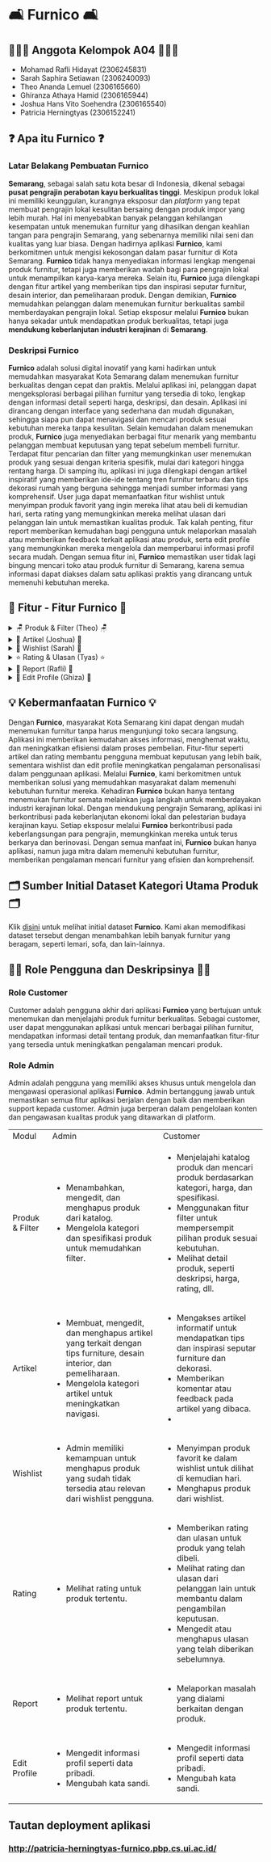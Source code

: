 # 🛋️ Furnico 🛋️

## 🙋🏻‍♂️ Anggota Kelompok A04 🙋🏻‍♀️
- Mohamad Rafli Hidayat (2306245831) 
- Sarah Saphira Setiawan (2306240093)
- Theo Ananda Lemuel (2306165660)
- Ghiranza Athaya Hamid (2306165944)
- Joshua Hans Vito Soehendra (2306165540)
- Patricia Herningtyas (2306152241)

## ❓ Apa itu Furnico ❓
### Latar Belakang Pembuatan Furnico
**Semarang**, sebagai salah satu kota besar di Indonesia, dikenal sebagai **pusat pengrajin perabotan kayu berkualitas tinggi**. Meskipun produk lokal ini memiliki keunggulan, kurangnya eksposur dan _platform_ yang tepat membuat pengrajin lokal kesulitan bersaing dengan produk impor yang lebih murah. Hal ini menyebabkan banyak pelanggan kehilangan kesempatan untuk menemukan furnitur yang dihasilkan dengan keahlian tangan para pengrajin Semarang, yang sebenarnya memiliki nilai seni dan kualitas yang luar biasa.
Dengan hadirnya aplikasi **Furnico**, kami berkomitmen untuk mengisi kekosongan dalam pasar furnitur di Kota Semarang. **Furnico** tidak hanya menyediakan informasi lengkap mengenai produk furnitur, tetapi juga memberikan wadah bagi para pengrajin lokal untuk menampilkan karya-karya mereka. Selain itu, **Furnico** juga dilengkapi dengan fitur artikel yang memberikan tips dan inspirasi seputar furnitur, desain interior, dan pemeliharaan produk. Dengan demikian, **Furnico** memudahkan pelanggan dalam menemukan furnitur berkualitas sambil memberdayakan pengrajin lokal. Setiap eksposur melalui **Furnico** bukan hanya sekadar untuk mendapatkan produk berkualitas, tetapi juga **mendukung keberlanjutan industri kerajinan** di **Semarang**.

### Deskripsi Furnico
**Furnico** adalah solusi digital inovatif yang kami hadirkan untuk memudahkan masyarakat Kota Semarang dalam menemukan furnitur berkualitas dengan cepat dan praktis. Melalui aplikasi ini, pelanggan dapat mengeksplorasi berbagai pilihan furnitur yang tersedia di toko, lengkap dengan informasi detail seperti harga, deskripsi, dan desain. Aplikasi ini dirancang dengan interface yang sederhana dan mudah digunakan, sehingga siapa pun dapat menavigasi dan mencari produk sesuai kebutuhan mereka tanpa kesulitan.
Selain kemudahan dalam menemukan produk, **Furnico** juga menyediakan berbagai fitur menarik yang membantu pelanggan membuat keputusan yang tepat sebelum membeli furnitur. Terdapat fitur pencarian dan filter yang memungkinkan user menemukan produk yang sesuai dengan kriteria spesifik, mulai dari kategori hingga rentang harga. Di samping itu, aplikasi ini juga dilengkapi dengan artikel inspiratif yang memberikan ide-ide tentang tren furnitur terbaru dan tips dekorasi rumah yang berguna sehingga menjadi sumber informasi yang komprehensif. User juga dapat memanfaatkan fitur wishlist untuk menyimpan produk favorit yang ingin mereka lihat atau beli di kemudian hari, serta rating yang memungkinkan mereka melihat ulasan dari pelanggan lain untuk memastikan kualitas produk. Tak kalah penting, fitur report memberikan kemudahan bagi pengguna untuk melaporkan masalah atau memberikan feedback terkait aplikasi atau produk, serta edit profile yang memungkinkan mereka mengelola dan memperbarui informasi profil secara mudah. Dengan semua fitur ini, **Furnico** memastikan user tidak lagi bingung mencari toko atau produk furnitur di Semarang, karena semua informasi dapat diakses dalam satu aplikasi praktis yang dirancang untuk memenuhi kebutuhan mereka.

## 🚀 Fitur - Fitur Furnico 🚀
<details>
<summary>🪑 Produk & Filter (Theo) 🪑</summary>
Menyajikan katalog produk furnitur lengkap, memungkinkan pengguna dengan mudah menelusuri berbagai pilihan produk. Dilengkapi fitur filter yang canggih, pengguna dapat memfilter produk berdasarkan kategori, rentang harga, dan spesifikasi lainnya untuk menemukan produk yang sesuai dengan kebutuhan dan preferensi mereka.
</details>

<details>
<summary>
📰 Artikel (Joshua) 📰
</summary>
Menyediakan beragam artikel informatif yang mencakup tips memilih furnitur yang tepat, panduan merawat perabot, tren terbaru dalam desain interior, hingga inspirasi dekorasi rumah. Artikel ini dirancang untuk membantu pengguna membuat keputusan yang lebih cerdas dan kreatif dalam menata ruang mereka.
</details>

<details>
<summary>
🧺 Wishlist (Sarah) 🧺
</summary>
Pengguna dapat menyimpan produk-produk yang mereka sukai ke dalam daftar wishlist. Fitur ini memungkinkan mereka untuk dengan mudah mengakses kembali produk yang diinginkan pada kunjungan berikutnya atau saat siap untuk melakukan pembelian.
</details>

<details>
<summary>
⭐ Rating & Ulasan (Tyas) ⭐
</summary>
Menyediakan fitur penilaian dan ulasan yang memungkinkan pengguna melihat dan menulis ulasan dari pelanggan lain. Fitur ini membantu pengguna mendapatkan informasi tambahan mengenai kualitas produk berdasarkan pengalaman pengguna lain sebelum memutuskan pembelian.
</details>

<details>
<summary>
🚨 Report (Rafli) 🚨
</summary>
Memfasilitasi pengguna untuk melaporkan masalah atau memberikan feedback terkait produk.
</details>

<details>
<summary>
🪪 Edit Profile (Ghiza) 🪪
</summary>
Pengguna dapat dengan mudah mengelola dan memperbarui informasi akun mereka melalui fitur Edit Profile. Pengguna bisa memperbarui nama, nomor telepon, serta referensi lain yang mempermudah pengalaman berbelanja mereka di masa mendatang.
</details>

## 💡 Kebermanfaatan Furnico 💡
Dengan **Furnico**, masyarakat Kota Semarang kini dapat dengan mudah menemukan furnitur tanpa harus mengunjungi toko secara langsung. Aplikasi ini memberikan kemudahan akses informasi, menghemat waktu, dan meningkatkan efisiensi dalam proses pembelian. Fitur-fitur seperti artikel dan rating membantu pengguna membuat keputusan yang lebih baik, sementara wishlist dan edit profile meningkatkan pengalaman personalisasi dalam penggunaan aplikasi. Melalui **Furnico**, kami berkomitmen untuk memberikan solusi yang memudahkan masyarakat dalam memenuhi kebutuhan furnitur mereka.
Kehadiran **Furnico** bukan hanya tentang menemukan furnitur semata melainkan juga langkah untuk memberdayakan industri kerajinan lokal. Dengan mendukung pengrajin Semarang, aplikasi ini berkontribusi pada keberlanjutan ekonomi lokal dan pelestarian budaya kerajinan kayu. Setiap eksposur melalui **Furnico** berkontribusi pada keberlangsungan para pengrajin, memungkinkan mereka untuk terus berkarya dan berinovasi. Dengan semua manfaat ini, **Furnico** bukan hanya aplikasi, namun juga mitra dalam memenuhi kebutuhan furnitur, memberikan pengalaman mencari furnitur yang efisien dan komprehensif.

## 🗂️ Sumber Initial Dataset Kategori Utama Produk 🗂️
Klik [disini](https://www.kaggle.com/datasets/mnuhrija/ikea-indonesia-chair-product) untuk melihat initial dataset **Furnico**.
Kami akan memodifikasi dataset tersebut dengan menambahkan lebih banyak furnitur yang beragam, seperti lemari, sofa, dan lain-lainnya.

## 🕵🏻 Role Pengguna dan Deskripsinya 🕵🏻
### Role Customer
Customer adalah pengguna akhir dari aplikasi **Furnico** yang bertujuan untuk menemukan dan menjelajahi produk furnitur berkualitas. Sebagai customer, user dapat menggunakan aplikasi untuk mencari berbagai pilihan furnitur, mendapatkan informasi detail tentang produk, dan memanfaatkan fitur-fitur yang tersedia untuk meningkatkan pengalaman mencari produk.

### Role Admin
Admin adalah pengguna yang memiliki akses khusus untuk mengelola dan mengawasi operasional aplikasi **Furnico**. Admin bertanggung jawab untuk memastikan semua fitur aplikasi berjalan dengan baik dan memberikan support kepada customer. Admin juga berperan dalam pengelolaan konten dan pengawasan kualitas produk yang ditawarkan di platform.

<table>
    <tr>
        <td>Modul</td>
        <td>Admin</td>
        <td>Customer</td>
    </tr>
    <tr>
        <td>Produk & Filter</td>
        <td>
            <ul>
                <li>Menambahkan, mengedit, dan menghapus produk dari katalog.</li>
                <li>Mengelola kategori dan spesifikasi produk untuk memudahkan filter.</li>
            </ul>
        </td>
        <td>
            <ul>
                <li>Menjelajahi katalog produk dan mencari produk berdasarkan kategori, harga, dan spesifikasi.</li>
                <li>Menggunakan fitur filter untuk mempersempit pilihan produk sesuai kebutuhan.</li>
                <li>Melihat detail produk, seperti deskripsi, harga, rating, dll.</li>
            </ul>
        </td>
    </tr>
    <tr>
        <td>Artikel</td>
        <td>
            <ul>
                <li>Membuat, mengedit, dan menghapus artikel yang terkait dengan tips furniture, desain interior, dan pemeliharaan.</li>
                <li>Mengelola kategori artikel untuk meningkatkan navigasi.</li>
            </ul>
        </td>
        <td>
            <ul>
                <li>Mengakses artikel informatif untuk mendapatkan tips dan inspirasi seputar furniture dan dekorasi.</li>
                <li>Memberikan komentar atau feedback pada artikel yang dibaca.<li>
            </ul>
        </td>
    </tr>
    <tr>
        <td>Wishlist</td>
        <td>
            <ul>
                <li>Admin memiliki kemampuan untuk menghapus produk yang sudah tidak tersedia atau relevan dari wishlist pengguna.</li>
            </ul>
        </td>
        <td>
            <ul>
                <li>Menyimpan produk favorit ke dalam wishlist untuk dilihat di kemudian hari.</li>
                <li>Menghapus produk dari wishlist.</li>
            </ul>
        </td>
    </tr>
    <tr>
        <td>Rating</td>
        <td>
            <ul>
                <li>Melihat rating untuk produk tertentu.</li>
            </ul>
        </td>
        <td>
            <ul>
                <li>Memberikan rating dan ulasan untuk produk yang telah dibeli.</li>
                <li>Melihat rating dan ulasan dari pelanggan lain untuk membantu dalam pengambilan keputusan.</li>
                <li>Mengedit atau menghapus ulasan yang telah diberikan sebelumnya.</li>
            </ul>
        </td>
    </tr>
    <tr>
        <td>Report</td>
        <td>
            <ul>
                <li>Melihat report untuk produk tertentu.</li>
            </ul>
        </td>
        <td>
            <ul>
                <li>Melaporkan masalah yang dialami berkaitan dengan produk.</li>
            </ul>
        </td>
    </tr>
    <tr>
        <td>Edit Profile</td>
        <td>
            <ul>
                <li>Mengedit informasi profil seperti data pribadi.</li>
                <li>Mengubah kata sandi.</li>
            </ul>
        </td>
        <td>
            <ul>
                <li>Mengedit informasi profil seperti data pribadi.</li>
                <li>Mengubah kata sandi.</li>
            </ul>
        </td>
    </tr>
</table>


## Tautan deployment aplikasi
### http://patricia-herningtyas-furnico.pbp.cs.ui.ac.id/